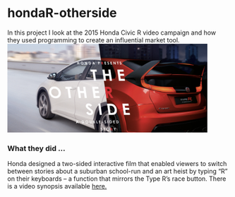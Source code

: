 <h1> hondaR-otherside </h1>
In this project I look at the 2015 Honda Civic R video campaign and how they used programming to create an influential market tool.

<img src="readme_images/poster.png" style="width:90%;">

<h3> What they did ... </h3>
Honda designed a two-sided interactive film that enabled viewers to switch between stories about a suburban school-run and an art heist by typing “R” on their keyboards – a function that mirrors the Type R’s race button. There is a video synopsis available <a href="https://www.youtube.com/watch?v=dO5OTCxGCto"> here. </a>



